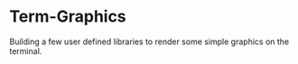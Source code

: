 # Term-Graphics
Building a few user defined libraries to render some simple graphics on the terminal. 
